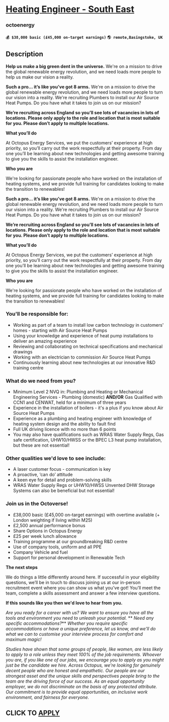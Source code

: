 # [Heating Engineer - South East](https://www.remotewlb.com/apply/heating-engineer-south-east)  
### octoenergy  
#### `💰 $38,000 basic (£45,000 on-target earnings)` `🌎 remote,Basingstoke, UK`  

## Description

 **Help us make a big green dent in the universe.** We're on a mission to drive the global renewable energy revolution, and we need loads more people to help us make our vision a reality.

  

 **Such a pro… it’s like you’ve got 8 arms.** We're on a mission to drive the global renewable energy revolution, and we need loads more people to turn our vision into a reality. We're recruiting Plumbers to install our Air Source Heat Pumps. Do you have what it takes to join us on our mission?

  

**We’re recruiting across England so you’ll see lots of vacancies in lots of locations. Please only apply to the role and location that is most suitable for you. Please don’t apply to multiple locations.**

  

 **What you’ll do**

At Octopus Energy Services, we put the customers’ experience at high priority, so you’ll carry out the work respectfully at their property. From day one you’ll be learning about new technologies and getting awesome training to give you the skills to assist the installation engineer.

  

**Who you are**

We're looking for passionate people who have worked on the installation of heating systems, and we provide full training for candidates looking to make the transition to renewables!

  

 **Such a pro… it’s like you’ve got 8 arms.** We're on a mission to drive the global renewable energy revolution, and we need loads more people to turn our vision into a reality. We're recruiting Plumbers to install our Air Source Heat Pumps. Do you have what it takes to join us on our mission?

  

**We’re recruiting across England so you’ll see lots of vacancies in lots of locations. Please only apply to the role and location that is most suitable for you. Please don’t apply to multiple locations.**

  

 **What you’ll do**

At Octopus Energy Services, we put the customers’ experience at high priority, so you’ll carry out the work respectfully at their property. From day one you’ll be learning about new technologies and getting awesome training to give you the skills to assist the installation engineer.

  

**Who you are**

We're looking for passionate people who have worked on the installation of heating systems, and we provide full training for candidates looking to make the transition to renewables!

  

### You'll be responsible for:

* Working as part of a team to install low carbon technology in customers' homes - starting with Air Source Heat Pumps 
* Using your knowledge and experience of heat pump installations to deliver an amazing experience 
* Reviewing and collaborating on technical specifications and mechanical drawings 
* Working with an electrician to commission Air Source Heat Pumps 
* Continuously learning about new technologies at our innovative R&D training centre 

  

### What do we need from you?

* Minimum Level 2 NVQ in: Plumbing and Heating or Mechanical Engineering Services - Plumbing (domestic) **AND/OR** Gas Qualified with CCN1 and CENWAT, held for a minimum of three years
* Experience in the installation of boilers - it's a plus if you know about Air Source Heat Pumps
* Experience as a plumbing and heating engineer with knowledge of heating system design and the ability to fault find
* Full UK driving licence with no more than 6 points
* You may also have qualifications such as WRAS Water Supply Regs, Gas safe certification, UHW10/HWSS or the BPEC L3 heat pump installation, but these are not essential!

  

### Other qualities we'd love to see include:

* A laser customer focus - communication is key 
* A proactive, ‘can do’ attitude 
* A keen eye for detail and problem-solving skills 
* WRAS Water Supply Regs or UHW10/HWSS Unvented DHW Storage Systems can also be beneficial but not essential! 

  

### Join us in the Octoverse!

* £38,000 basic (£45,000 on-target earnings) with overtime available (+ London weighting if living within M25) 
* £2,500 annual performance bonus 
* Share Options in Octopus Energy 
* £25 per week lunch allowance 
* Training programme at our groundbreaking R&D centre 
* Use of company tools, uniform and all PPE 
* Company Vehicle and fuel 
* Support for personal development in Renewable Tech 

  

**The next steps**

We do things a little differently around here. If successful in your eligibility questions, we’ll be in touch to discuss joining us at our in-person recruitment event where you can show us what you’ve got! You’ll meet the team, complete a skills assessment and answer a few interview questions.

  

  

**If this sounds like you then we'd love to hear from you.**

  

 _Are you ready for a career with us? We want to ensure you have all the tools and environment you need to unleash your potential._ ** _Need any specific accommodations?_** _Whether you require specific accommodations or have a unique preference, let us know, and we'll do what we can to customise your interview process for comfort and maximum magic!_

  

 _Studies have shown that some groups of people, like women, are less likely to apply to a role unless they meet 100% of the job requirements. Whoever you are, if you like one of our jobs, we encourage you to apply as you might just be the candidate we hire. Across Octopus, we're looking for genuinely decent people who are honest and empathetic. Our people are our strongest asset and the unique skills and perspectives people bring to the team are the driving force of our success. As an equal opportunity employer, we do not discriminate on the basis of any protected attribute. Our commitment is to provide equal opportunities, an inclusive work environment, and fairness for everyone._

  
## CLICK TO [APPLY](https://www.remotewlb.com/apply/heating-engineer-south-east)

